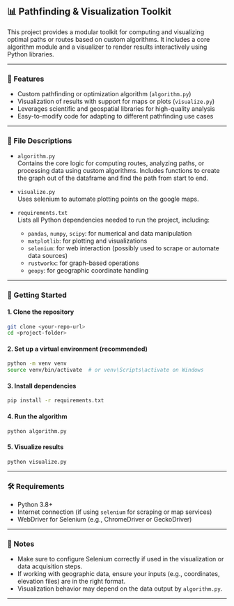 ## 📊 Pathfinding & Visualization Toolkit

This project provides a modular toolkit for computing and visualizing optimal paths or routes based on custom algorithms. It includes a core algorithm module and a visualizer to render results interactively using Python libraries.

---

### 🧠 Features

- Custom pathfinding or optimization algorithm (`algorithm.py`)
- Visualization of results with support for maps or plots (`visualize.py`)
- Leverages scientific and geospatial libraries for high-quality analysis
- Easy-to-modify code for adapting to different pathfinding use cases

---

### 📁 File Descriptions

- `algorithm.py`  
  Contains the core logic for computing routes, analyzing paths, or processing data using custom algorithms. Includes functions to create the graph out of the dataframe and find the path from start to end.

- `visualize.py`  
  Uses selenium to automate plotting points on the google maps.

- `requirements.txt`  
  Lists all Python dependencies needed to run the project, including:
  - `pandas`, `numpy`, `scipy`: for numerical and data manipulation
  - `matplotlib`: for plotting and visualizations
  - `selenium`: for web interaction (possibly used to scrape or automate data sources)
  - `rustworkx`: for graph-based operations
  - `geopy`: for geographic coordinate handling

---

### 🚀 Getting Started

#### 1. Clone the repository
```bash
git clone <your-repo-url>
cd <project-folder>
```

#### 2. Set up a virtual environment (recommended)
```bash
python -m venv venv
source venv/bin/activate  # or venv\Scripts\activate on Windows
```

#### 3. Install dependencies
```bash
pip install -r requirements.txt
```

#### 4. Run the algorithm
```bash
python algorithm.py
```

#### 5. Visualize results
```bash
python visualize.py
```

---

### 🛠 Requirements

- Python 3.8+
- Internet connection (if using `selenium` for scraping or map services)
- WebDriver for Selenium (e.g., ChromeDriver or GeckoDriver)

---

### 📌 Notes

- Make sure to configure Selenium correctly if used in the visualization or data acquisition steps.
- If working with geographic data, ensure your inputs (e.g., coordinates, elevation files) are in the right format.
- Visualization behavior may depend on the data output by `algorithm.py`.

---